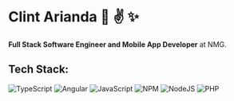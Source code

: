 # Clint Arianda 👋 :v: :sparkles:

**Full Stack Software Engineer and Mobile App Developer** at NMG.

## Tech Stack:
![TypeScript](https://img.shields.io/badge/TypeScript-3178C6.svg?logo=TypeScript&logoColor=white&style=flat-square) ![Angular](https://img.shields.io/badge/Angular-ff0000.svg?logo=Angular&logoColor=white&style=flat-square) ![JavaScript](https://img.shields.io/badge/javascript-%23323330.svg?style=for-the-badge&logo=javascript&logoColor=%23F7DF1E) ![NPM](https://img.shields.io/badge/NPM-%23000000.svg?style=for-the-badge&logo=npm&logoColor=white) ![NodeJS](https://img.shields.io/badge/node.js-6DA55F?style=for-the-badge&logo=node.js&logoColor=white) ![PHP](https://img.shields.io/badge/PHP-8892bf.svg?style=for-the-badge&logo=PHP&logoColor=white&style=flat-square)

<!--
**qlint/qlint** is a ✨ _special_ ✨ repository because its `README.md` (this file) appears on your GitHub profile.

Here are some ideas to get you started:

- 🔭 I’m currently working on ...
- 🌱 I’m currently learning ...
- 👯 I’m looking to collaborate on ...
- 🤔 I’m looking for help with ...
- 💬 Ask me about ...
- 📫 How to reach me: ...
- 😄 Pronouns: ...
- ⚡ Fun fact: ...
-->
